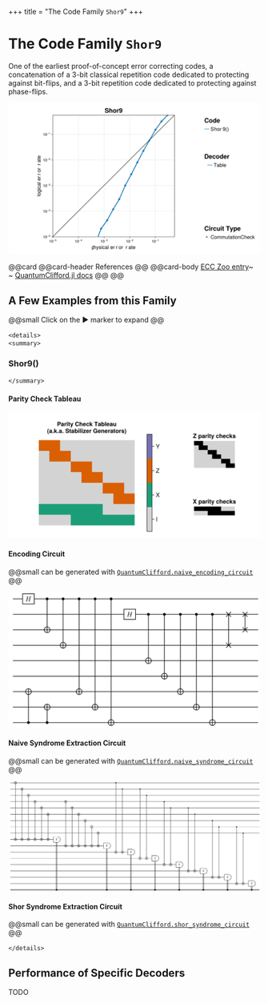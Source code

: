 +++
title = "The Code Family `Shor9`"
+++

# The Code Family `Shor9`

One of the earliest proof-of-concept error correcting codes, a concatenation of a 3-bit classical repetition code dedicated to protecting against bit-flips, and a 3-bit repetition code dedicated to protecting against phase-flips.

![summary of all evaluations that have been executed for this code family](./totalsummary.png)

@@card
@@card-header
References
@@
@@card-body
[ECC Zoo entry](https://errorcorrectionzoo.org/c/shor_nine)~~~<br>~~~
[QuantumClifford.jl docs](https://quantumsavory.github.io/QuantumClifford.jl/dev/ECC_API/#QuantumClifford.ECC.Shor9)
@@
@@


## A Few Examples from this Family

@@small
Click on the &#9654; marker to expand
@@


~~~
<details>
<summary>
~~~
### Shor9()
~~~
</summary>
~~~

#### Parity Check Tableau

![the parity check tableau of the Shor9() instance of this code family](./Shor9().png)

#### Encoding Circuit

@@small
can be generated with [`QuantumClifford.naive_encoding_circuit`](https://quantumsavory.github.io/QuantumClifford.jl/dev/ECC_API/#QuantumClifford.ECC.naive_encoding_circuit)
@@

![the encoding circuit of the Shor9() instance of this code family](./Shor9()_encoding.png)

<!-- TODO: Make QASM download for naive encoding circuit -->

#### Naive Syndrome Extraction Circuit

@@small
can be generated with [`QuantumClifford.naive_syndrome_circuit`](https://quantumsavory.github.io/QuantumClifford.jl/dev/ECC_API/#QuantumClifford.ECC.naive_syndrome_circuit)
@@

![the naive syndrome extraction circuit of the Shor9() instance of this code family](./Shor9()_naive_syndrome.png)

<!-- TODO: Make QASM download for naive syndrome circuit -->

#### Shor Syndrome Extraction Circuit

@@small
can be generated with [`QuantumClifford.shor_syndrome_circuit`](https://quantumsavory.github.io/QuantumClifford.jl/dev/ECC_API/#QuantumClifford.ECC.shor_syndrome_circuit)
@@

<!-- ![the Shor syndrome extraction circuit of the Shor9() instance of this code family](./Shor9()_shor_syndrome.png) -->
<!-- TODO: make the above work reliably and uncomment it -->

<!-- TODO: Make QASM download for Shor syndrome circuit -->

~~~
</details>
~~~



## Performance of Specific Decoders

TODO